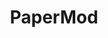 ---
title: PaperMod
summary: Contains posts related to `PaperMod`
description: Contains posts related to PaperMod
---